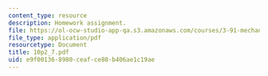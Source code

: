 ```yaml
---
content_type: resource
description: Homework assignment.
file: https://ol-ocw-studio-app-qa.s3.amazonaws.com/courses/3-91-mechanical-behavior-of-plastics-spring-2007/e9f001368980ceafce80b406ae1c19ae_10p2_7.pdf
file_type: application/pdf
resourcetype: Document
title: 10p2_7.pdf
uid: e9f00136-8980-ceaf-ce80-b406ae1c19ae
---
```

